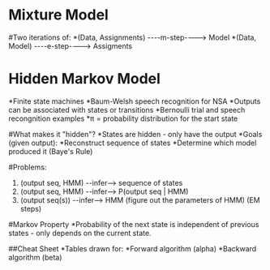 Mixture Model
=============

#Two iterations of:
*(Data, Assignments) ----m-step----> Model
*(Data, Model)       ----e-step----> Assigments

Hidden Markov Model
===================
*Finite state machines
*Baum-Welsh speech recognition for NSA
*Outputs can be associated with states or transitions
*Bernoulli trial and speech recongnition examples
*π = probability distribution for the start state

#What makes it "hidden"?
*States are hidden - only have the output
*Goals (given output):
  *Reconstruct sequence of states
  *Determine which model produced it (Baye's Rule)

#Problems:
1) (output seq, HMM)  --infer--> sequence of states
2) (output seq, HMM)  --infer--> P(output seq | HMM)
3) (output seq(s))    --infer--> HMM (figure out the parameters of HMM) (EM steps)

#Markov Property
*Probability of the next state is independent of previous states - only depends on the current state.

##Cheat Sheet
*Tables drawn for:
  *Forward algorithm (alpha)
  *Backward algorithm (beta)

 